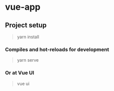 # vue-app

## Project setup

> yarn install

### Compiles and hot-reloads for development

> yarn serve

### Or at Vue UI

> vue ui
